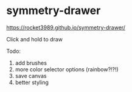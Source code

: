 # symmetry-drawer
https://rocket3989.github.io/symmetry-drawer/

Click and hold to draw

Todo:
1. add brushes
2. more color selector options (rainbow?!?!)
3. save canvas
4. better styling
